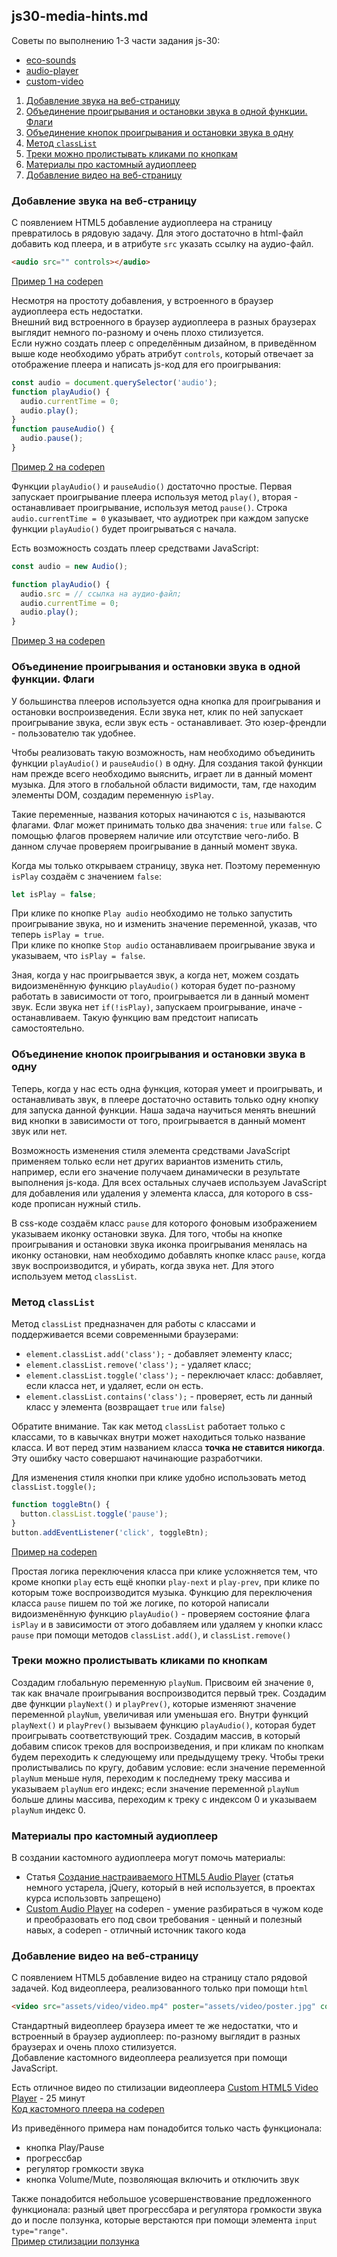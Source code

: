## js30-media-hints.md
Советы по выполнению 1-3 части задания js-30:
- [eco-sounds](js30-1.md)
- [audio-player](js30-2.md)
- [custom-video](js30-3.md)

1. [Добавление звука на веб-страницу](#добавление-звука-на-веб-страницу)
2. [Объединение проигрывания и остановки звука в одной функции. Флаги](#объединение-проигрывания-и-остановки-звука-в-одной-функции-флаги)
3. [Объединение кнопок проигрывания и остановки звука в одну](#объединение-кнопок-проигрывания-и-остановки-звука-в-одну)
4. [Метод `classList`](#метод-classlist)
5. [Треки можно пролистывать кликами по кнопкам](#треки-можно-пролистывать-кликами-по-кнопкам)
6. [Материалы про кастомный аудиоплеер](#материалы-про-кастомный-аудиоплеер)
7. [Добавление видео на веб-страницу](#добавление-видео-на-веб-страницу)


### Добавление звука на веб-страницу
С появлением HTML5 добавление аудиоплеера на страницу превратилось в рядовую задачу. Для этого достаточно в html-файл добавить код плеера, и в атрибуте `src` указать ссылку на аудио-файл.
```html
<audio src="" controls></audio>
```
[Пример 1 на codepen](https://codepen.io/irinainina/pen/poerqar)

Нeсмотря на простоту добавления, у встроенного в браузер аудиоплеера есть недостатки.  
Внешний вид встроенного в браузер аудиоплеера в разных браузерах выглядит немного по-разному и очень плохо стилизуется.  
Если нужно создать плеер с определённым дизайном, в приведённом выше коде необходимо убрать атрибут `controls`, который отвечает за отображение плеера и написать js-код для его проигрывания:  
```js
const audio = document.querySelector('audio');
function playAudio() {
  audio.currentTime = 0;
  audio.play();
}
function pauseAudio() {
  audio.pause();
}
```
[Пример 2 на codepen](https://codepen.io/irinainina/pen/RwoKVBW)

Функции `playAudio()` и `pauseAudio()` достаточно простые. Первая запускает проигрывание плеера используя метод `play()`, вторая - останавливает проигрывание, используя метод `pause()`. Строка `audio.currentTime = 0` указывает, что аудиотрек при каждом запуске функции `playAudio()` будет проигрываться с начала.

Есть возможность создать плеер средствами JavaScript:
```js
const audio = new Audio();

function playAudio() {
  audio.src = // ссылка на аудио-файл;
  audio.currentTime = 0;
  audio.play();
}
```
[Пример 3 на codepen](https://codepen.io/irinainina/pen/dyvzrNV)

### Объединение проигрывания и остановки звука в одной функции. Флаги
У большинства плееров используется одна кнопка для проигрывания и остановки воспроизведения. Если звука нет, клик по ней запускает проигрывание звука, если звук есть - останавливает. Это юзер-френдли - пользователю так удобнее. 

Чтобы реализовать такую возможность, нам необходимо объединить функции `playAudio()` и `pauseAudio()` в одну. Для создания такой функции нам прежде всего необходимо выяснить, играет ли в данный момент музыка. Для этого в глобальной области видимости, там, где находим элементы DOM, создадим переменную `isPlay`.

Такие переменные, названия которых начинаются с `is`, называются флагами. Флаг может принимать только два значения: `true` или `false`. С помощью флагов проверяем наличие или отсутствие чего-либо. В данном случае проверяем проигрывание в данный момент звука.

Когда мы только открываем страницу, звука нет. Поэтому переменную `isPlay` создаём с значением `false`:  
```js
let isPlay = false;
```  
При клике по кнопке `Play audio` необходимо не только запустить проигрывание звука, но и изменить значение переменной, указав, что теперь `isPlay = true`.  
При клике по кнопке `Stop audio` останавливаем проигрывание звука и указываем, что `isPlay = false`.

Зная, когда у нас проигрывается звук, а когда нет, можем создать видоизменённую функцию `playAudio()` которая будет по-разному работать в зависимости от того, проигрывается ли в данный момент звук. Если звука нет `if(!isPlay)`, запускаем проигрывание, иначе - останавливаем. Такую функцию вам предстоит написать самостоятельно.

### Объединение кнопок проигрывания и остановки звука в одну
Теперь, когда у нас есть одна функция, которая умеет и проигрывать, и останавливать звук, в плеере достаточно оставить только одну кнопку для запуска данной функции. Наша задача научиться менять внешний вид кнопки в зависимости от того, проигрывается в данный момент звук или нет.

Возможность изменения стиля элемента средствами JavaScript применяем только если нет других вариантов изменить стиль, например, если его значение получаем динамически в результате выполнения js-кода. Для всех остальных случаев используем JavaScript для добавления или удаления у элемента класса, для которого в css-коде прописан нужный стиль.

В css-коде создаём класс `pause` для которого фоновым изображением указываем иконку остановки звука. Для того, чтобы на кнопке проигрывания и остановки звука иконка проигрывания менялась на иконку остановки, нам необходимо добавлять кнопке класс `pause`, когда звук воспроизводится, и убирать, когда звука нет. Для этого используем метод `classList`.

### Метод `classList`
Метод `classList` предназначен для работы с классами и поддерживается всеми современными браузерами:
- `element.classList.add('class');` - добавляет элементу класс;
- `element.classList.remove('class');` - удаляет класс;
- `element.classList.toggle('class');` - переключает класс: добавляет, если класса нет, и удаляет, если он есть.
- `element.classList.contains('class');` - проверяет, есть ли данный класс у элемента (возвращает `true` или `false`)

Обратите внимание. Так как метод `classList` работает только с классами, то в кавычках внутри может находиться только название класса. И вот перед этим названием класса **точка не ставится никогда**. Эту ошибку часто совершают начинающие разработчики.

Для изменения стиля кнопки при клике удобно использовать метод `classList.toggle();`
```js
function toggleBtn() {
  button.classList.toggle('pause');
}
button.addEventListener('click', toggleBtn);
```
[Пример на codepen](https://codepen.io/irinainina/pen/NWpwdMe)

Простая логика переключения класса при клике усложняется тем, что кроме кнопки `play` есть ещё кнопки `play-next` и `play-prev`, при клике по которым тоже воспроизводится музыка. Функцию для переключения класса `pause` пишем по той же логике, по которой написали видоизменённую функцию `playAudio()` - проверяем состояние флага `isPlay` и в зависимости от этого добавляем или удаляем у кнопки класс `pause` при помощи методов `classList.add()`, и `classList.remove()`

### Треки можно пролистывать кликами по кнопкам
Создадим глобальную переменную `playNum`. Присвоим ей значение `0`, так как вначале проигрывания воспроизводится первый трек. Создадим две функции `playNext()` и `playPrev()`, которые изменяют значение переменной `playNum`, увеличивая или уменьшая его. Внутри функций `playNext()` и `playPrev()` вызываем функцию `playAudio()`, которая будет проигрывать соответствующий трек. Создадим массив, в который добавим список треков для воспроизведения, и при кликам по кнопкам будем переходить к следующему или предыдущему треку. Чтобы треки пролистывались по кругу, добавим условие: если значение переменной `playNum` меньше нуля, переходим к последнему треку массива и указываем `playNum` его индекс; если значение переменной `playNum` больше длины массива, переходим к треку с индексом 0 и указываем `playNum` индекс 0. 


### Материалы про кастомный аудиоплеер

В создании кастомного аудиоплеера могут помочь материалы:
- Статья [Создание настраиваемого HTML5 Audio Player](https://webdesign.tutsplus.com/ru/tutorials/create-a-customized-html5-audio-player--webdesign-7081) (статья немного устарела, jQuery, который в ней используется, в проектах курса использовть запрещено)
- [Custom Audio Player](https://codepen.io/EmNudge/pen/rRbLJQ) на codepen - умение разбираться в чужом коде и преобразовать его под свои требования - ценный и полезный навых, а codepen - отличный источник такого кода

### Добавление видео на веб-страницу

С появлением HTML5 добавление видео на страницу стало рядовой задачей. Код видеоплеера, реализованного только при помощи `html`  
```html
<video src="assets/video/video.mp4" poster="assets/video/poster.jpg" controls></video>
```  
Стандартный видеоплеер браузера имеет те же недостатки, что и встроенный в браузер аудиоплеер: по-разному выглядит в разных браузерах и очень плохо стилизуется.  
Добавление кастомного видеоплеера реализуется при помощи JavaScript.

Есть отличное видео по стилизации видеоплеера [Custom HTML5 Video Player](https://youtu.be/yx-HYerClEA) - 25 минут  
[Код кастомного плеера на codepen](https://codepen.io/antoinelouis/pen/VryabX)

Из приведённого примера нам понадобится только часть функционала: 
- кнопка Play/Pause
- прогрессбар
- регулятор громкости звука
- кнопка Volume/Mute, позволяющая включить и отключить звук

Также понадобится небольшое усовершенствование предложенного функционала: разный цвет прогрессбара и регулятора громкости звука до и после ползунка, которые верстаются при помощи элемента `input type="range"`.  
[Пример стилизации ползунка](https://codepen.io/irinainina/pen/wvJQWYR)
